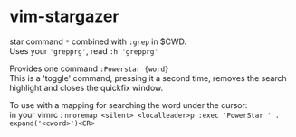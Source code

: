 # vim-stargazer
star command `*` combined with `:grep` in $CWD.  
Uses your `'grepprg'`, read `:h 'grepprg'`

Provides one command `:Powerstar {word}`  
This is a 'toggle' command, pressing it a second time, removes the search highlight 
and closes the quickfix window.

To use with a mapping for searching the word under the cursor:  
in your vimrc : `nnoremap <silent> <localleader>p :exec 'PowerStar ' . expand('<cword>')<CR>`
